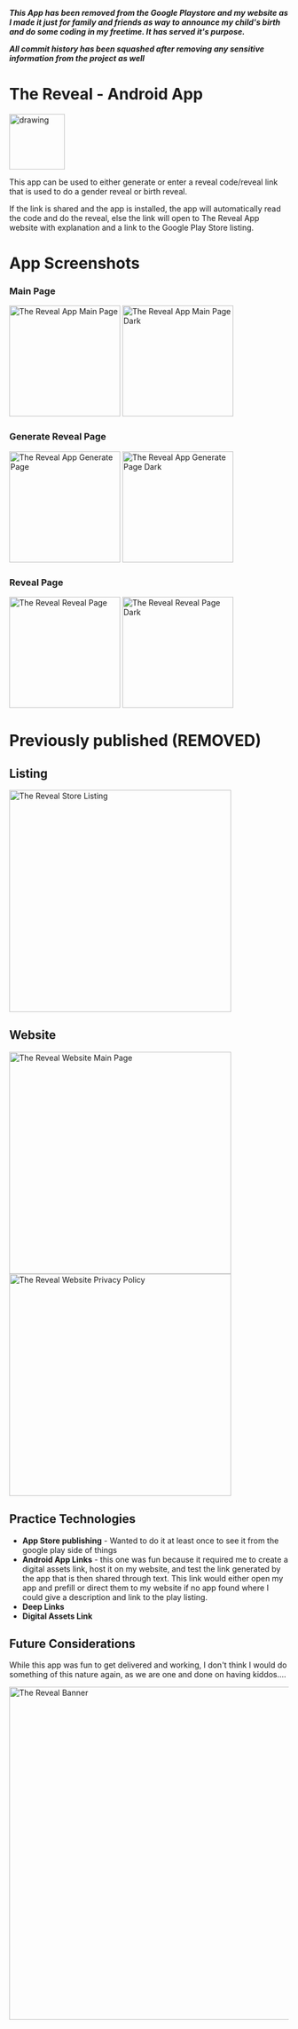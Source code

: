 ***This App has been removed from the Google Playstore and my website as I made it just for family and friends as way to announce my child's birth and do some coding in my freetime. It has served it's purpose.***

***All commit history has been squashed after removing any sensitive information from the project as well***

# The Reveal - Android App

<img src="./app/src/main/res/mipmap-xxxhdpi/ic_launcher.png" alt="drawing" width="100"/>

This app can be used to either generate or enter a reveal code/reveal link that is used to do a gender reveal or birth reveal.

If the link is shared and the app is installed, the app will automatically read the code and do the reveal, else the link will open to The Reveal App website with explanation and a link to the Google Play Store listing.

# App Screenshots

### Main Page 
<p float="left">
<img src="storeassets/PlayStoreSS_Main.png" alt="The Reveal App Main Page" width="200"/>
<img src="storeassets/PlayStoreSS_Main_Dark.png" alt="The Reveal App Main Page Dark" width="200"/>  
</p>

### Generate Reveal Page
<p float="left">
<img src="storeassets/PlayStoreSS_Generate.png" alt="The Reveal App Generate Page" width="200"/>
<img src="storeassets/PlayStoreSS_Generate_Dark.png" alt="The Reveal App Generate Page Dark" width="200"/>  
</p>

### Reveal Page
<p float="left">
<img src="storeassets/PlayStoreSS_Reveal.png" alt="The Reveal Reveal Page" width="200"/>
<img src="storeassets/PlayStoreSS_Reveal_Dark.png" alt="The Reveal Reveal Page Dark" width="200"/>  
</p>

# Previously published (REMOVED)

## Listing

<img src="screenshots/TheRevealPlayStoreListing.JPG" alt="The Reveal Store Listing" width="400"/>

## Website

<img src="screenshots/TheRevealWebsiteMain.JPG" alt="The Reveal Website Main Page" width="400"/>
<img src="screenshots/TheRevealWebsitePrivacyPolicy.JPG" alt="The Reveal Website Privacy Policy" width="400"/>

## Practice Technologies

- **App Store publishing** - Wanted to do it at least once to see it from the google play side of things
- **Android App Links** - this one was fun because it required me to create a digital assets link, host it on my website, and test the link generated by the app that is then shared through text. This link would either open my app and prefill or direct them to my website if no app found where I could give a description and link to the play listing.
- **Deep Links** 
- **Digital Assets Link**

## Future Considerations

While this app was fun to get delivered and working, I don't think I would do something of this nature again, as we are one and done on having kiddos....

<img src="storeassets/PlayStore_FeatureBackdrop.png" alt="The Reveal Banner" width="600"/>